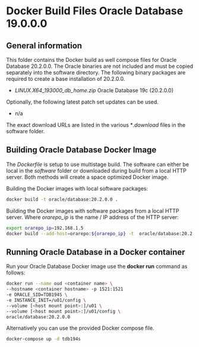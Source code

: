 # Docker Build Files Oracle Database 19.0.0.0

## General information

This folder contains the Docker build as well compose files for Oracle Database 20.2.0.0. The Oracle binaries are not included and must be copied separately into the software directory. The following binary packages are required to create a base installation of 20.2.0.0.

* *LINUX.X64_193000_db_home.zip* Oracle Database 19c (20.2.0.0)

Optionally, the following latest patch set updates can be used.

* n/a 

The exact download URLs are listed in the various **.download* files in the software folder.

## Building Oracle Database Docker Image

The *Dockerfile* is setup to use multistage build. The software can either be local in the *software* folder or downloaded during build from a local HTTP server. Both methods will create a space optimized Docker image.

Building the Docker images with local software packages:

```bash
docker build -t oracle/database:20.2.0.0 .
```

Building the Docker images with software packages from a local HTTP server. Where *orarepo_ip* is the name / IP address of the HTTP server:

```bash
export orarepo_ip=192.168.1.5
docker build --add-host=orarepo:${orarepo_ip} -t  oracle/database:20.2.0.0 .
```

## Running Oracle Database in a Docker container

Run your Oracle Database Docker image use the **docker run** command as follows:

```bash
docker run --name oud <container name> \
--hostname <container hostname> -p 1521:1521 
-e ORACLE_SID=TDB194S \
-e INSTANCE_INIT=/u01/config \
--volume [<host mount point>:]/u01 \
--volume [<host mount point>:]/u01/config \
oracle/database:20.2.0.0
```

Alternatively you can use the provided Docker compose file.

```bash
docker-compose up -d tdb194s
```